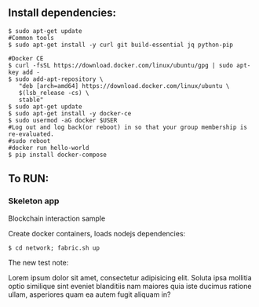## Install dependencies:

```
$ sudo apt-get update
#Common tools 
$ sudo apt-get install -y curl git build-essential jq python-pip

#Docker CE
$ curl -fsSL https://download.docker.com/linux/ubuntu/gpg | sudo apt-key add -
$ sudo add-apt-repository \
   "deb [arch=amd64] https://download.docker.com/linux/ubuntu \
   $(lsb_release -cs) \
   stable"
$ sudo apt-get update
$ sudo apt-get install -y docker-ce
$ sudo usermod -aG docker $USER
#Log out and log back(or reboot) in so that your group membership is re-evaluated.
#sudo reboot
#docker run hello-world
$ pip install docker-compose
```

## To RUN:
### Skeleton app
Blockchain interaction sample

Create docker containers, loads nodejs dependencies:

```
$ cd network; fabric.sh up
```
The new test note:

Lorem ipsum dolor sit amet, consectetur adipisicing elit. Soluta ipsa mollitia optio similique sint eveniet blanditiis nam maiores quia iste ducimus ratione ullam, asperiores quam ea autem fugit aliquam in?